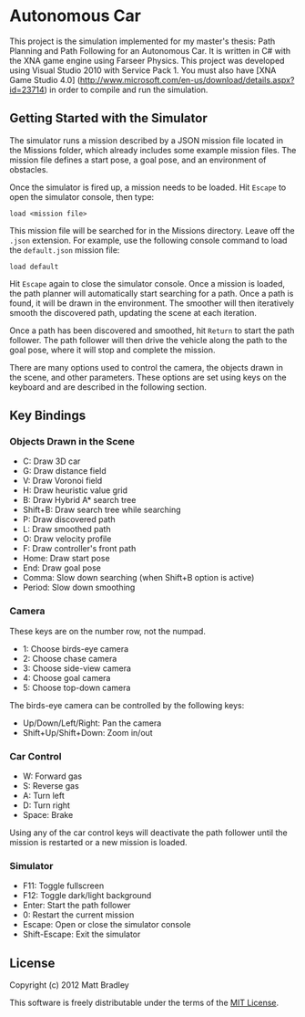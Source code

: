 Autonomous Car
==============

This project is the simulation implemented for my master's thesis: Path
Planning and Path Following for an Autonomous Car. It is written in C# with the
XNA game engine using Farseer Physics. This project was developed using Visual
Studio 2010 with Service Pack 1. You must also have [XNA Game Studio 4.0]
(http://www.microsoft.com/en-us/download/details.aspx?id=23714) in order to
compile and run the simulation.

Getting Started with the Simulator
----------------------------------

The simulator runs a mission described by a JSON mission file located in the
Missions folder, which already includes some example mission files. The mission
file defines a start pose, a goal pose, and an environment of obstacles.

Once the simulator is fired up, a mission needs to be loaded. Hit `Escape` to
open the simulator console, then type:

    load <mission file>

This mission file will be searched for in the Missions directory. Leave off the
`.json` extension. For example, use the following console command to load the
`default.json` mission file:

    load default

Hit `Escape` again to close the simulator console. Once a mission is loaded,
the path planner will automatically start searching for a path. Once a path is
found, it will be drawn in the environment. The smoother will then iteratively
smooth the discovered path, updating the scene at each iteration.

Once a path has been discovered and smoothed, hit `Return` to start the path
follower. The path follower will then drive the vehicle along the path to the
goal pose, where it will stop and complete the mission.

There are many options used to control the camera, the objects drawn in the
scene, and other parameters. These options are set using keys on the keyboard
and are described in the following section.

Key Bindings
------------

### Objects Drawn in the Scene

- C: Draw 3D car
- G: Draw distance field
- V: Draw Voronoi field
- H: Draw heuristic value grid
- B: Draw Hybrid A* search tree
- Shift+B: Draw search tree while searching
- P: Draw discovered path
- L: Draw smoothed path
- O: Draw velocity profile
- F: Draw controller's front path
- Home: Draw start pose
- End: Draw goal pose
- Comma: Slow down searching (when Shift+B option is active)
- Period: Slow down smoothing

### Camera

These keys are on the number row, not the numpad.

- 1: Choose birds-eye camera
- 2: Choose chase camera
- 3: Choose side-view camera
- 4: Choose goal camera
- 5: Choose top-down camera

The birds-eye camera can be controlled by the following keys:
- Up/Down/Left/Right: Pan the camera
- Shift+Up/Shift+Down: Zoom in/out

### Car Control
- W: Forward gas
- S: Reverse gas
- A: Turn left
- D: Turn right
- Space: Brake

Using any of the car control keys will deactivate the path follower until the
mission is restarted or a new mission is loaded.

### Simulator
- F11: Toggle fullscreen
- F12: Toggle dark/light background
- Enter: Start the path follower
- 0: Restart the current mission
- Escape: Open or close the simulator console
- Shift-Escape: Exit the simulator

License
-------

Copyright (c) 2012 Matt Bradley

This software is freely distributable under the terms of the
[MIT License](http://www.opensource.org/licenses/MIT).
